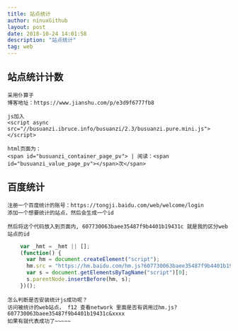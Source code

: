 ```yaml
---
title: 站点统计
author: ninuxGithub
layout: post
date: 2018-10-24 14:01:58
description: "站点统计"
tag: web
---
```

 
## 站点统计计数
    采用仆算子
    博客地址：https://www.jianshu.com/p/e3d9f6777fb8

    js加入
    <script async src="//busuanzi.ibruce.info/busuanzi/2.3/busuanzi.pure.mini.js"></script>
    
    html页面为：
    <span id="busuanzi_container_page_pv"> | 阅读：<span id="busuanzi_value_page_pv"></span>次</span>
    
    
## 百度统计
    注册一个百度统计的账号：https://tongji.baidu.com/web/welcome/login
    添加一个想要统计的站点，然后会生成一个id
    
    然后将这个代码放入到页面内, 607730063baee35487f9b4401b19431c 就是我的区分web站点的id
    
    
```javascript
    var _hmt = _hmt || [];
    (function() {
      var hm = document.createElement("script");
      hm.src = "https://hm.baidu.com/hm.js?607730063baee35487f9b4401b19431c";
      var s = document.getElementsByTagName("script")[0]; 
      s.parentNode.insertBefore(hm, s);
    })();

```

    怎么判断是否安装统计js成功呢？
    访问被统计的web站点， f12 查看network 里面是否有调用过hm.js?607730063baee35487f9b4401b19431c&xxxx
    如果有就代表成功了~~~~~

    